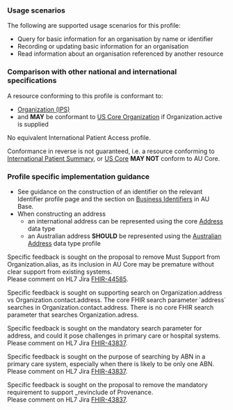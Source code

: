 ### Usage scenarios

The following are supported usage scenarios for this profile:

- Query for basic information for an organisation by name or identifier
- Recording or updating basic information for an organisation 
- Read information about an organisation referenced by another resource


### Comparison with other national and international specifications

A resource conforming to this profile is conformant to:
- [Organization (IPS)](http://hl7.org/fhir/uv/ips/STU1.1/StructureDefinition-Organization-uv-ips.html)
- and **MAY** be conformant to [US Core Organization](http://hl7.org/fhir/us/core/StructureDefinition/us-core-organization) if Organization.active is supplied

No equivalent International Patient Access profile.

Conformance in reverse is not guaranteed, i.e. a resource conforming to [International Patient Summary](http://build.fhir.org/ig/HL7/fhir-ips), or [US Core](http://hl7.org/fhir/us/core) **MAY NOT** conform to AU Core.


### Profile specific implementation guidance
- See guidance on the construction of an identifier on the relevant Identifier profile page and the section on [Business Identifiers](https://build.fhir.org/ig/hl7au/au-fhir-base/guidance.html#business-identifiers) in AU Base.
- When constructing an address
  - an international address can be represented using the core [Address](http://hl7.org/fhir/R4/datatypes.html#Address) data type
  - an Australian address **SHOULD** be represented using the [Australian Address](http://build.fhir.org/ig/hl7au/au-fhir-base/StructureDefinition-au-address.html) data type profile

<p class="request-for-feedback">Specific feedback is sought on the proposal to remove Must Support from Organization.alias, as its inclusion in AU Core may be premature without clear support from existing systems.<br/>Please comment on HL7 Jira <a href="https://jira.hl7.org/browse/FHIR-44585">FHIR-44585</a>.</p>

<p class="request-for-feedback">Specific feedback is sought on supporting search on Organization.address vs Organization.contact.address. The core FHIR search parameter `address` searches in Organization.contact.address. There is no core FHIR search parameter that searches Organization.adress.</p>

<p class="request-for-feedback">Specific feedback is sought on the mandatory search parameter for address, and could it pose challenges in primary care or hospital systems.<br/>Please comment on HL7 Jira <a href="https://jira.hl7.org/browse/FHIR-43837">FHIR-43837</a>.</p>

<p class="request-for-feedback">Specific feedback is sought on the purpose of searching by ABN in a primary care system, especially when there is likely to be only one ABN.<br/>Please comment on HL7 Jira <a href="https://jira.hl7.org/browse/FHIR-43837">FHIR-43837</a>.</p>

<p class="request-for-feedback">Specific feedback is sought on the proposal to remove the mandatory requirement to support _revinclude of Provenance.<br/>Please comment on HL7 Jira <a href="https://jira.hl7.org/browse/FHIR-43837">FHIR-43837</a>.</p>